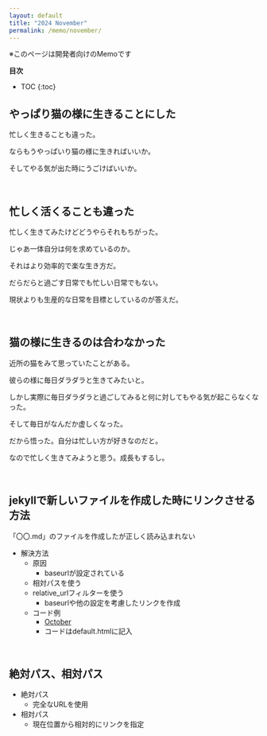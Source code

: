 ```yaml
---
layout: default
title: "2024 November"
permalink: /memo/november/
---
```


※このページは開発者向けのMemoです

**目次**
* TOC
{:toc}

## 

## やっぱり猫の様に生きることにした

忙しく生きることも違った。

ならもうやっぱいり猫の様に生きればいいか。

そしてやる気が出た時にうごけばいいか。

<br>

## 忙しく活くることも違った

忙しく生きてみたけどどうやらそれもちがった。

じゃあ一体自分は何を求めているのか。

それはより効率的で楽な生き方だ。

だらだらと過ごす日常でも忙しい日常でもない。

現状よりも生産的な日常を目標としているのが答えだ。

<br>

## 猫の様に生きるのは合わなかった

近所の猫をみて思っていたことがある。

彼らの様に毎日ダラダラと生きてみたいと。

しかし実際に毎日ダラダラと過ごしてみると何に対してもやる気が起こらなくなった。

そして毎日がなんだか虚しくなった。

だから悟った。自分は忙しい方が好きなのだと。

なので忙しく生きてみようと思う。成長もするし。

<br>

## jekyllで新しいファイルを作成した時にリンクさせる方法

「〇〇.md」のファイルを作成したが正しく読み込まれない
* 解決方法
    * 原因
        * baseurlが設定されている
    * 相対パスを使う
    * relative_urlフィルターを使う
        * baseurlや他の設定を考慮したリンクを作成
    * コード例
        * <a href="{{ '/memo/october/' | relative_url }}">October</a>
        * コードはdefault.htmlに記入

<br>

## 絶対パス、相対パス
* 絶対パス
    * 完全なURLを使用
* 相対パス
    * 現在位置から相対的にリンクを指定
